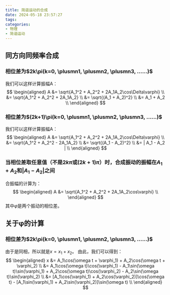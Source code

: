```yaml
---
title: 简谐运动的合成
date: 2024-05-18 23:57:27
tags:
categories:
- 物理
- 简谐运动
---
```


## 同方向同频率合成

### 相位差为$2k\pi(k=0, \plusmn1, \plusmn2, \plusmn3, ……)$

我们可以这样计算振幅A：
$$
\begin{aligned}
A &= \sqrt{A_1^2 + A_2^2 + 2A_1A_2\cos\Delta\varphi} \\
&= \sqrt{A_1^2 + A_2^2 + 2A_1A_2} \\
&= \sqrt{(A_1 + A_2)^2} \\
&= A_1 + A_2 \\
\end{aligned}
$$

### 相位差为$(2k+1)\pi(k=0, \plusmn1, \plusmn2, \plusmn3, ……)$

我们可以这样计算振幅A：
$$
\begin{aligned}
A &= \sqrt{A_1^2 + A_2^2 + 2A_1A_2\cos\Delta\varphi} \\
&= \sqrt{A_1^2 + A_2^2 - 2A_1A_2} \\
&= \sqrt{(A_1 - A_2)^2} \\
&= | A_1 - A_2 | \\
\end{aligned}
$$

### 当相位差取任意值（不是$2k\pi$或$(2k+1)\pi$）时，合成振动的振幅在$A_1+A_2$和$|A_1 - A_2|$之间

合振幅的计算为：
$$
\begin{aligned}
A &= \sqrt{A_1^2 + A_2^2 + 2A_1A_2\cos\varphi} \\
\end{aligned}
$$
其中$\varphi$是两个振动的相位差。

## 关于φ的计算

### 相位差为$2k\pi(k=0, \plusmn1, \plusmn2, \plusmn3, ……)$

由于是同相，所以就是$x = x_1 + x_2$。
由此，我们可以得到：
$$
\begin{aligned}
x &= A_1\cos(\omega t + \varphi_1) + A_2\cos(\omega t + \varphi_2) \\
&= A_1\cos(\omega t)\cos(\varphi_1) - A_1\sin(\omega t)\sin(\varphi_1) + A_2\cos(\omega t)\cos(\varphi_2) - A_2\sin(\omega t)\sin(\varphi_2) \\
&= [A_1\cos(\varphi_1) + A_2\cos(\varphi_2)]\cos(\omega t) - [A_1\sin(\varphi_1) + A_2\sin(\varphi_2)]\sin(\omega t) \\
\end{aligned}
$$
